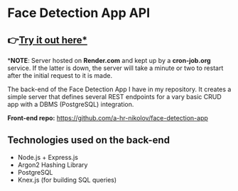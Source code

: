 # Face Detection App API

## 👉[**Try it out here\***](https://a-hr-nikolov.github.io/face-detection-app/)

\***NOTE**: Server hosted on **Render.com** and kept up by a **cron-job.org** service. If the latter is down, the server will take a minute or two to restart after the initial request to it is made.

The back-end of the Face Detection App I have in my repository. It creates a simple server that defines several REST endpoints for a vary basic CRUD app with a DBMS (PostgreSQL) integration.

**Front-end repo:** https://github.com/a-hr-nikolov/face-detection-app

## Technologies used on the back-end

- Node.js + Express.js
- Argon2 Hashing Library
- PostgreSQL
- Knex.js (for building SQL queries)
